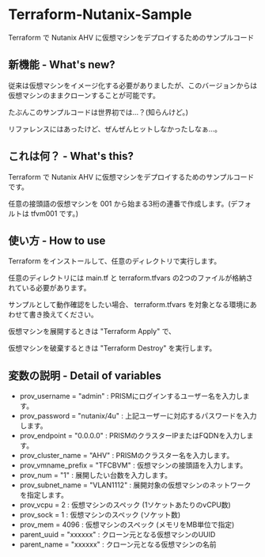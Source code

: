 # Terraform-Nutanix-Sample
Terraform で Nutanix AHV に仮想マシンをデプロイするためのサンプルコード

## 新機能 - What's new?

従来は仮想マシンをイメージ化する必要がありましたが、このバージョンからは仮想マシンのままクローンすることが可能です。

たぶんこのサンプルコードは世界初では...？(知らんけど。)

リファレンスにはあったけど、ぜんぜんヒットしなかったしなぁ...。

## これは何？ - What's this?
Terraform で Nutanix AHV に仮想マシンをデプロイするためのサンプルコードです。

任意の接頭語の仮想マシンを 001 から始まる3桁の連番で作成します。(デフォルトは tfvm001 です。)

## 使い方 - How to use
Terraform をインストールして、任意のディレクトリで実行します。

任意のディレクトリには main.tf と terraform.tfvars の2つのファイルが格納されている必要があります。

サンプルとして動作確認をしたい場合、 terraform.tfvars を対象となる環境にあわせて書き換えてください。

仮想マシンを展開するときは "Terraform Apply" で、

仮想マシンを破棄するときは "Terraform Destroy" を実行します。

## 変数の説明 - Detail of variables
- prov_username = "admin" : PRISMにログインするユーザー名を入力します。
- prov_password = "nutanix/4u" : 上記ユーザーに対応するパスワードを入力します。
- prov_endpoint = "0.0.0.0" : PRISMのクラスターIPまたはFQDNを入力します。
- prov_cluster_name = "AHV" : PRISMのクラスター名を入力します。
- prov_vmname_prefix = "TFCBVM" : 仮想マシンの接頭語を入力します。
- prov_num = "1" : 展開したい台数を入力します。
- prov_subnet_name = "VLAN1112" : 展開対象の仮想マシンのネットワークを指定します。
- prov_vcpu = 2 : 仮想マシンのスペック (1ソケットあたりのvCPU数)
- prov_sock = 1 : 仮想マシンのスペック (ソケット数)
- prov_mem = 4096 : 仮想マシンのスペック (メモリをMB単位で指定)
- parent_uuid = "xxxxxx" : クローン元となる仮想マシンのUUID
- parent_name = "xxxxxx" : クローン元となる仮想マシンの名前
